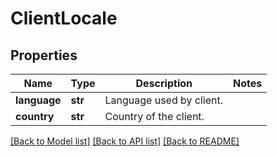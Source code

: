 # ClientLocale

## Properties
Name | Type | Description | Notes
------------ | ------------- | ------------- | -------------
**language** | **str** | Language used by client. | 
**country** | **str** | Country of the client. | 

[[Back to Model list]](../README.md#documentation-for-models) [[Back to API list]](../README.md#documentation-for-api-endpoints) [[Back to README]](../README.md)


